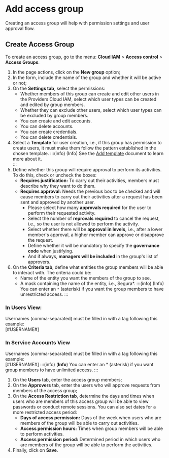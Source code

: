 # Add access group

Creating an access group will help with permission settings and user approval flow.

## **Create Access Group**

To create an access group, go to the menu: **Cloud IAM** > **Access control** > **Access Groups**.

1. In the page actions, click on the **New group** option;  
2. In the form, include the name of the group and whether it will be active or not;  
3. On the **Settings tab**, select the permissions:  
    - Whether members of this group can create and edit other users in the Providers Cloud IAM, select which user types can be created and edited by group members.  
    - Whether they can exclude other users, select which user types can be excluded by group members.  
    - You can create and edit accounts.  
    - You can delete accounts.  
    - You can create credentials.  
    - You can delete credentials.  
4. Select a **Template** for user creation, i.e., if this group has permission to create users, it must make them follow the pattern established in the chosen template.
:::(info) (Info)
 See the [Add template](/v4/docs/add-template) document to learn more about it.  
:::
5. Define whether this group will require approval to perform its activities. To do this, check or uncheck the boxes:  
   * **Requires justification:** To carry out their activities, members must describe why they want to do them.  
   * **Requires approval:** Needs the previous box to be checked and will cause members to carry out their activities after a request has been sent and approved by another user.  
     * Please select how many **approvals required** for the user to perform their requested activity.  
     * Select the number of **reprovals required** to cancel the request, i.e., so the user is not allowed to perform the activity.  
     * Select whether there will be **approval in levels**, i.e., after a lower member's approval, a higher member can approve or disapprove the request.  
     * Define whether it will be mandatory to specify the **governance code** when justifying.  
     * And if always, **managers will be included** in the group's list of approvers.  
6. On the **Criteria tab**, define what entities the group members will be able to interact with. The criteria could be:  
   * Name of the entity you want the members of the group to see.  
   * A mask containing the name of the entity, i.e., Segura\*.
:::(info) (Info)
You can enter an `*` (asterisk) if you want the group members to have unrestricted access.
:::

### In Users View:

Usernames (comma-separated) must be filled in with a tag following this example:  
\[\#USERNAME\#\]

### In Service Accounts View

Usernames (comma-separated) must be filled in with a tag following this example:  
\[\#USERNAME\#\]
:::(info) (**Info**)
You can enter an \* (asterisk) if you want group members to have unlimited access.
:::

1. On the **Users** tab, enter the access group members;  
2. On the **Approvers** tab, enter the users who will approve requests from members of the access group;  
3. On the **Access Restriction tab**, determine the days and times when users who are members of this access group will be able to view passwords or conduct remote sessions. You can also set dates for a more restricted access period:  
   * **Days of access permission:** Days of the week when users who are members of the group will be able to carry out activities.  
   * **Access permission hours:** Times when group members will be able to perform activities.  
   * **Access permission period:** Determined period in which users who are members of the group will be able to perform the activities.  
4.  Finally, click on **Save**.

